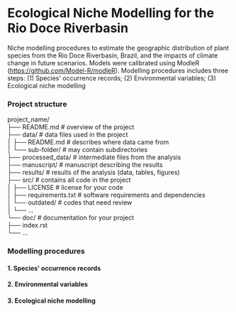 # Ecological Niche Modelling for the Rio Doce Riverbasin  
Niche modelling procedures to estimate the geographic distribution of plant species from the Rio Doce Riverbasin, Brazil, and the impacts of climate change in future scenarios. Models were calibrated using ModleR (https://github.com/Model-R/modleR). Modelling procedures includes three steps: (1) Species' occurrence records; (2) Environmental variables; (3) Ecological niche modelling

### Project structure
project_name/  
├── README.md             # overview of the project  
├── data/                 # data files used in the project  
│   ├── README.md         # describes where data came from  
│   └── sub-folder/       # may contain subdirectories  
├── processed_data/       # intermediate files from the analysis  
├── manuscript/           # manuscript describing the results  
├── results/              # results of the analysis (data, tables, figures)  
├── src/                  # contains all code in the project  
│   ├── LICENSE           # license for your code  
│   ├── requirements.txt  # software requirements and dependencies  
│   └── outdated/         # codes that need review  
│   └── ...  
└── doc/                  # documentation for your project  
    ├── index.rst  
    └── ...  

### Modelling procedures
#### 1. Species' occurrence records  
#### 2. Environmental variables  
#### 3. Ecological niche modelling